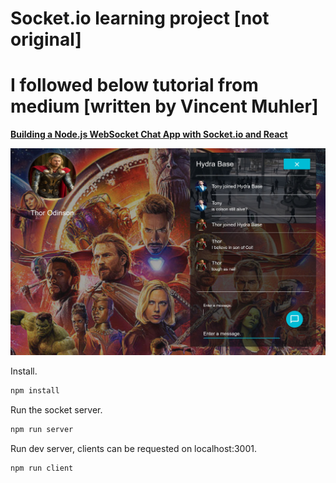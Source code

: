 # Socket.io learning project [not original] <br/>
# I followed below tutorial from medium [written by Vincent Muhler] <br/>

<a href="https://medium.com/@muehler.v/building-a-node-js-websocket-chat-app-with-socket-io-and-react-473a0686d1e1"><b>
Building a Node.js WebSocket Chat App with Socket.io and React </b></a>

![demo](https://github.com/myamma/chatRoomApp/blob/master/public/preview1.jpg)

Install.

``` bash
npm install
```

Run the socket server.

``` bash
npm run server
```

Run dev server, clients can be requested on localhost:3001.

``` bash
npm run client
```
